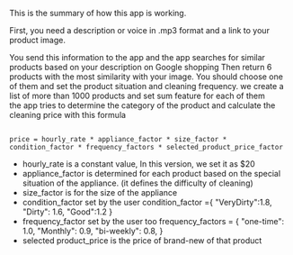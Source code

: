 <!-- @format -->

This is the summary of how this app is working.

First, you need a description or voice in .mp3 format and a link to your product image.

You send this information to the app and the app searches for similar products based on your description on Google shopping
Then return 6 products with the most similarity with your image.
You should choose one of them and set the product situation and cleaning frequency.
we create a list of more than 1000 products and set sum feature for each of them  
the app tries to determine the category of the product and calculate the cleaning price with this formula

```

price = hourly_rate * appliance_factor * size_factor * condition_factor * frequency_factors * selected_product_price_factor

```

- hourly_rate is a constant value, In this version, we set it as $20
- appliance_factor is determined for each product based on the special situation of the appliance. (it defines the difficulty of cleaning)
- size_factor is for the size of the appliance
- condition_factor set by the user
  condition_factor ={
  "VeryDirty":1.8,
  "Dirty": 1.6,
  "Good":1.2
  }
- frequency_factor set by the user too
  frequency_factors = {
  "one-time": 1.0,
  "Monthly": 0.9,
  "bi-weekly": 0.8,
  }
- selected product_price is the price of brand-new of that product
